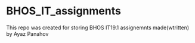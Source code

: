 # BHOS_IT_assignments

This repo was created for storing BHOS IT19.1 assignemnts made(wtritten) by Ayaz Panahov
